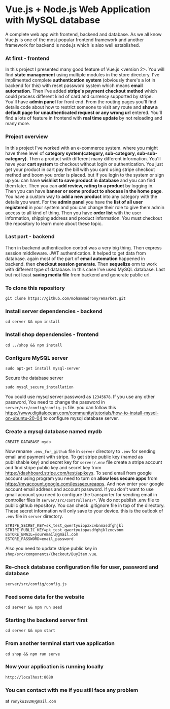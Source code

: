 # Vue.js + Node.js Web Application with MySQL database
A complete web app with frontend, backend and database. As we all know Vue.js is one of the most popular frontend framework and another framework for backend is node.js which is also well established.
### At first - frontend
In this project I presented many good feature of Vue.js <version 2>. You will find **state management** using multiple modules in the store directory. I've implimented complete **authentication system** (obviously there's a lot in backend for this) with reset password system which means **email automation**. Then I've added **stripe's payment checkout method** which could process different kind of card and currency supported by stripe. You'll have **admin panel** for front end. From the routing pages you'll find details code about how to restrict someone to visit any route and **show a default page for unauthenticated request or any wrong url** entered. You'll find a lots of feature in frontend with **real time update** by not reloading and many more.
### Project overview
In this project I've worked with an e-commerce system. where you might have three level of **category system(category, sub-category, sub-sub-category)**. Then a product with different many different information. You'll have your **cart system** to checkout without login or authentication. You just get your product in cart pay the bill with you card using stripe checkout method and boom you order is placed. but If you login to the system or sign up you can have **wishlist to save product in database** and you can find them later. Then you can **add review, rating to a product** by logging in. Then you can have **banner or some product to shocase in the home page**. You have a custom way to **add a new product** into any category with the details you want. For the **admin panel** you have the **list of all user registered** in your system and you can change their role to give them admin access to all kind of thing. Then you have **order list** with the user information, shipping address and product information. You must checkout the repository to learn more about these topic.
### Last part - backend
Then in backend authentication control was a very big thing. Then express session middleware. JWT authentication. It helped to get data from database. again most of the part of **email automation** happened in backend. then **checkout session generate**. Then **sequelize** orm to work with different type of database. In this case I've used MySQL database. Last but not least **saving media file** from backend and generate public url. 
### To clone this repository
```
git clone https://github.com/mohammadrony/emarket.git
```
### Install server dependencies - backend
```
cd server && npm install
```
### Install shop dependencies - frontend
```
cd ../shop && npm install
```
### Configure MySQL server
```
sudo apt-get install mysql-server
```
Secure the database server
```
sudo mysql_secure_installation
```
You could use mysql server password as `12345678`. If you use any other password, You need to change the password in `server/src/config/config.js` file.
you can follow this https://www.digitalocean.com/community/tutorials/how-to-install-mysql-on-ubuntu-20-04 to configure mysql database server. 
### Create a mysql database named mydb
```
CREATE DATABASE mydb
``` 
Now rename `.env_for_github` file in `server` directory to `.env` for sending email and payment with stripe. To get stripe public key (named as publishable key) and secret key for `server/.env` file create a stripe account and find stripe public key and secret key from https://dashboard.stripe.com/test/apikeys. To send email from google account using program you need to turn on **allow less secure apps** from https://myaccount.google.com/lesssecureapps. And now enter your google account email address and account password. If you don't want to use gmail account you need to configure the transporter for sending email in controller files in `server/src/controllers/*`. We do not publish .env file to public github repository. You can check .gitignore file in top of the directory. These secret information will only save to your device. this is the outlook of `.env` file in `server` directory.
```
STRIPE_SECRET_KEY=sk_test_qwertyuiopzxcvbnmasdfghjkl
STRIPE_PUBLIC_KEY=pk_test_qwertyuiopasdfghjklzxcvbnm
ESTORE_EMAIL=youremail@gmail.com
ESTORE_PASSWORD=email_password
```
Also you need to update stripe public key in `shop/src/components/Checkout/BuyItem.vue`.
### Re-check database configuration file for user, password and database
```
server/src/config/config.js
```
### Feed some data for the website
```
cd server && npm run seed
```
### Starting the backend server first
```
cd server && npm start
```
### From another terminal start vue application
```
cd shop && npm run serve
```
### Now your application is running locally
```
http://localhost:8080
```
### You can contact with me if you still face any problem
at `ronyku1829@gmail.com`
